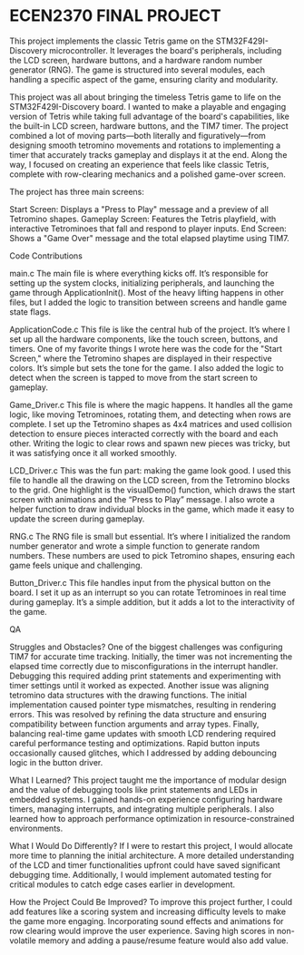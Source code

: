 # ECEN2370  FINAL PROJECT

This project implements the classic Tetris game on the STM32F429I-Discovery microcontroller. It leverages the board's peripherals, including the LCD screen, hardware buttons, and a hardware random number generator (RNG). The game is structured into several modules, each handling a specific aspect of the game, ensuring clarity and modularity.

This project was all about bringing the timeless Tetris game to life on the STM32F429I-Discovery board. I wanted to make a playable and engaging version of Tetris while taking full advantage of the board's capabilities, like the built-in LCD screen, hardware buttons, and the TIM7 timer. The project combined a lot of moving parts—both literally and figuratively—from designing smooth tetromino movements and rotations to implementing a timer that accurately tracks gameplay and displays it at the end. Along the way, I focused on creating an experience that feels like classic Tetris, complete with row-clearing mechanics and a polished game-over screen.

The project has three main screens:

Start Screen: Displays a "Press to Play" message and a preview of all Tetromino shapes.
Gameplay Screen: Features the Tetris playfield, with interactive Tetrominoes that fall and respond to player inputs.
End Screen: Shows a "Game Over" message and the total elapsed playtime using TIM7.


Code Contributions

main.c
The main file is where everything kicks off. It’s responsible for setting up the system clocks, initializing peripherals, and launching the game through ApplicationInit(). Most of the heavy lifting happens in other files, but I added the logic to transition between screens and handle game state flags.

ApplicationCode.c
This file is like the central hub of the project. It’s where I set up all the hardware components, like the touch screen, buttons, and timers. One of my favorite things I wrote here was the code for the "Start Screen," where the Tetromino shapes are displayed in their respective colors. It’s simple but sets the tone for the game. I also added the logic to detect when the screen is tapped to move from the start screen to gameplay.

Game_Driver.c
This file is where the magic happens. It handles all the game logic, like moving Tetrominoes, rotating them, and detecting when rows are complete. I set up the Tetromino shapes as 4x4 matrices and used collision detection to ensure pieces interacted correctly with the board and each other. Writing the logic to clear rows and spawn new pieces was tricky, but it was satisfying once it all worked smoothly.

LCD_Driver.c
This was the fun part: making the game look good. I used this file to handle all the drawing on the LCD screen, from the Tetromino blocks to the grid. One highlight is the visualDemo() function, which draws the start screen with animations and the “Press to Play” message. I also wrote a helper function to draw individual blocks in the game, which made it easy to update the screen during gameplay.

RNG.c
The RNG file is small but essential. It’s where I initialized the random number generator and wrote a simple function to generate random numbers. These numbers are used to pick Tetromino shapes, ensuring each game feels unique and challenging.

Button_Driver.c
This file handles input from the physical button on the board. I set it up as an interrupt so you can rotate Tetrominoes in real time during gameplay. It’s a simple addition, but it adds a lot to the interactivity of the game.

QA

Struggles and Obstacles?
One of the biggest challenges was configuring TIM7 for accurate time tracking. Initially, the timer was not incrementing the elapsed time correctly due to misconfigurations in the interrupt handler. Debugging this required adding print statements and experimenting with timer settings until it worked as expected.
Another issue was aligning tetromino data structures with the drawing functions. The initial implementation caused pointer type mismatches, resulting in rendering errors. This was resolved by refining the data structure and ensuring compatibility between function arguments and array types.
Finally, balancing real-time game updates with smooth LCD rendering required careful performance testing and optimizations. Rapid button inputs occasionally caused glitches, which I addressed by adding debouncing logic in the button driver.

What I Learned?
This project taught me the importance of modular design and the value of debugging tools like print statements and LEDs in embedded systems. I gained hands-on experience configuring hardware timers, managing interrupts, and integrating multiple peripherals. I also learned how to approach performance optimization in resource-constrained environments.

What I Would Do Differently?
If I were to restart this project, I would allocate more time to planning the initial architecture. A more detailed understanding of the LCD and timer functionalities upfront could have saved significant debugging time. Additionally, I would implement automated testing for critical modules to catch edge cases earlier in development.

How the Project Could Be Improved?
To improve this project further, I could add features like a scoring system and increasing difficulty levels to make the game more engaging. Incorporating sound effects and animations for row clearing would improve the user experience. Saving high scores in non-volatile memory and adding a pause/resume feature would also add value.
